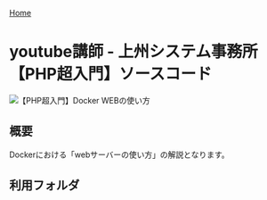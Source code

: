 [Home](https://github.com/y-oota-joshu/php-beginner-code/wiki)


# youtube講師 - 上州システム事務所【PHP超入門】ソースコード


![【PHP超入門】Docker WEBの使い方](https://user-images.githubusercontent.com/84372249/127011970-93df52dc-461a-471c-825c-05f9b3276f77.png)


## 概要
Dockerにおける「webサーバーの使い方」の解説となります。


## 利用フォルダ
[]()
